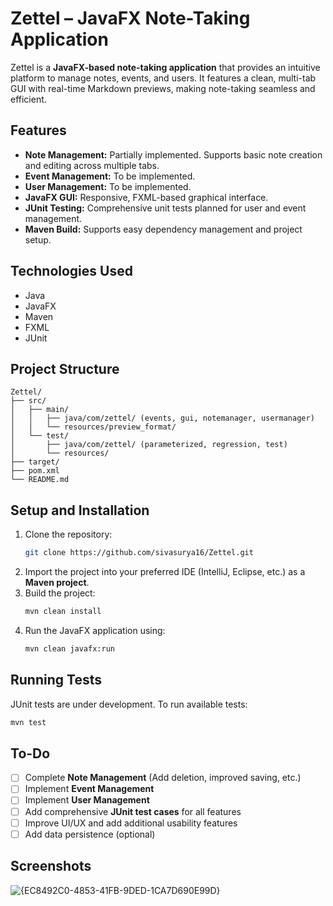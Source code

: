 # Zettel – JavaFX Note-Taking Application

Zettel is a **JavaFX-based note-taking application** that provides an intuitive platform to manage notes, events, and users. It features a clean, multi-tab GUI with real-time Markdown previews, making note-taking seamless and efficient.

## Features
- **Note Management:** Partially implemented. Supports basic note creation and editing across multiple tabs.
- **Event Management:** To be implemented.
- **User Management:** To be implemented.
- **JavaFX GUI:** Responsive, FXML-based graphical interface.
- **JUnit Testing:** Comprehensive unit tests planned for user and event management.
- **Maven Build:** Supports easy dependency management and project setup.

## Technologies Used
- Java
- JavaFX
- Maven
- FXML
- JUnit

## Project Structure
```text
Zettel/
├── src/
│   ├── main/
│   │   ├── java/com/zettel/ (events, gui, notemanager, usermanager)
│   │   └── resources/preview_format/
│   └── test/
│       ├── java/com/zettel/ (parameterized, regression, test)
│       └── resources/
├── target/
├── pom.xml
└── README.md
```


## Setup and Installation
1. Clone the repository:
   ```bash
   git clone https://github.com/sivasurya16/Zettel.git
   ```
2. Import the project into your preferred IDE (IntelliJ, Eclipse, etc.) as a **Maven project**.
3. Build the project:
   ```bash
   mvn clean install
   ```
4. Run the JavaFX application using:
   ```bash
   mvn clean javafx:run
   ```

## Running Tests
JUnit tests are under development. To run available tests:
```bash
mvn test
```

## To-Do
- [ ] Complete **Note Management** (Add deletion, improved saving, etc.)
- [ ] Implement **Event Management**
- [ ] Implement **User Management**
- [ ] Add comprehensive **JUnit test cases** for all features
- [ ] Improve UI/UX and add additional usability features
- [ ] Add data persistence (optional)

## Screenshots
![{EC8492C0-4853-41FB-9DED-1CA7D690E99D}](https://github.com/user-attachments/assets/8b5ea746-686b-4a86-9809-b2d4332c2b99)

